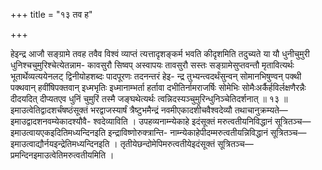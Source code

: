 +++
title = "१३ तव ह"

+++

हेइन्द्र आजौ सङ्ग्रामे तवह तवैव विश्वं व्याप्तं त्यत्तादृशङ्कर्म भवति कीदृशमिति तदुच्यते या यौ धुनीचुमुरी धुनिश्चचुमुरिश्चेत्येतन्नाम- कावसुरौ सिष्वप् अस्वापयः तावसुरौ सस्तः सङ्ग्रामेसुप्तवन्तौ मृतावित्यर्थः भूतार्थेव्यत्ययेनलट् द्विनीयोहशब्दः पादपूरणः तदनन्तरं हेइ- न्द्र तुभ्यन्त्वदर्थंसुन्वन् सोमानभिषुण्वन् पक्थी पक्थवान् हवींषिपक्तवान् इध्मभृतिः इध्मानाम्भर्ता हर्तावा दभीतिर्नामराजर्षिः सोमेभिः सोमैःअर्कैर्हविर्लक्षणैरन्नैः दीदयदित् दीप्यतएव धुनिं चुमुरिं तस्मै जङ्घथेत्यर्थः त्वन्निदस्यञ्चुमुरिन्धुनिञ्चेतिदर्शनात् ॥ १३ ॥इमाउत्वेतिद्वादशर्चंषष्ठंसूक्तं भरद्वाजस्यार्षं त्रैष्टुभमैन्द्रं नवमीएकादशीचवैश्वदेव्यौ तथाचानुक्रम्यते—इमाउद्वादशनवम्येकादश्यौवै- श्वदेव्याविति । उपहव्यनाम्न्येकाहे इदंसूक्तं मरुत्वतीयनिविद्धानं सूत्रितञ्च—इमाउत्वायएकइदितिमध्यन्दिनइति इन्द्राविष्णोरुक्त्रान्ति- नाम्न्येकाहेपीदम्मरुत्वतीयन्निविद्धानं सूत्रितञ्च—इमाउत्वाद्यौर्नयइन्द्रेतिमध्यन्दिनइति । तृतीयेछन्दोमेपिमरुत्वतीयेइदंसूक्तं सूत्रितञ्च— प्रमन्दिनइमाउत्वेतिमरुत्वतीयमिति ।
